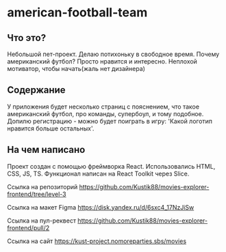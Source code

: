 # american-football-team

## Что это?

Небольшой пет-проект. Делаю потихоньку в свободное время. Почему американский футбол? Просто нравится и интересно. Неплохой мотиватор, чтобы начать(жаль нет дизайнера)

## Содержание

У приложения будет несколько страниц с пояснением, что такое американский футбол, про команды, супербоул, и тому подобное. Допилю регистрацию - можно будет поиграть в игру: 'Какой логотип нравится больше остальных'.


## На чем написано

Проект создан с помощью фреймворка React. Использовались HTML, CSS, JS, TS. Функционал написан на React Toolkit через Slice.

Ссылка на репозиторий https://github.com/Kustik88/movies-explorer-frontend/tree/level-3

Ссылка на макет Figma https://disk.yandex.ru/d/6sxc4_17NzJiSw

Ссылка на пул-реквест https://github.com/Kustik88/movies-explorer-frontend/pull/2

Ссылка на сайт https://kust-project.nomoreparties.sbs/movies
